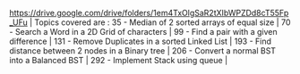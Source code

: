 https://drive.google.com/drive/folders/1em4TxOlgSaR2tXIbWPZDd8cT55Fp_UFu  | 
Topics covered are :
35  - Median of 2 sorted arrays of equal size | 
70  - Search a Word in a 2D Grid of characters | 
99  - Find a pair with a given difference | 
131 - Remove Duplicates in a sorted Linked List | 
193 - Find distance between 2 nodes in a Binary tree | 
206 - Convert a normal BST into a Balanced BST | 
292 - Implement Stack using queue | 

